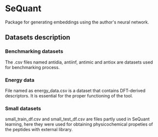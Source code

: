 # SeQuant
Package for generating embeddings using the author's neural network.

## Datasets description
### Benchmarking datasets
The .csv files named antidia, antiinf, antimic and antiox are datasets used for benchmarking process.
### Energy data
File named as energy_data.csv is a dataset that contains DFT-derived descriptors. It is essential for the proper functioning of the tool.
### Small datasets
small_train_df.csv and small_test_df.csv are files partly used in SeQuant learning, here they were used for obtaining physicochemical propeties of the peptides with external library.


